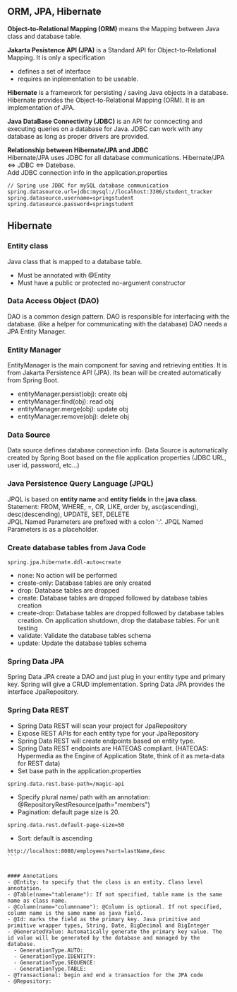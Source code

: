 ## ORM, JPA, Hibernate
**Object-to-Relational Mapping (ORM)** means the Mapping between Java class and database table.

**Jakarta Pesistence API (JPA)** is a Standard API for Object-to-Relational Mapping. It is only a specification
- defines a set of interface
- requires an inplementation to be useable.

**Hibernate** is a framework for persisting / saving Java objects in a database. Hibernate provides the Object-to-Relational Mapping (ORM). It is an implementation of JPA.

**Java DataBase Connectivity (JDBC)** is an API for conncecting and executing queries on a database for Java. JDBC can work with any database as long as proper drivers are provided. 

**Relationship between Hibernate/JPA and JDBC** <br>
Hibernate/JPA uses JDBC for all database communications. Hibernate/JPA <=> JDBC <=> Datebase. <br>
Add JDBC connection info in the application.properties
```
// Spring use JDBC for mySQL database communication
spring.datasource.url=jdbc:mysql://localhost:3306/student_tracker
spring.datasource.username=springstudent
spring.datasource.password=springstudent
```

## Hibernate

### Entity class
Java class that is mapped to a database table.
- Must be annotated with @Entity
- Must have a public or protected no-argument constructor

### Data Access Object (DAO)
DAO is a common design pattern. DAO is responsible for interfacing with the database. (like a helper for communicating with the database) DAO needs a JPA Entity Manager.<br>

### Entity Manager
EntityManager is the main component for saving and retrieving entities. It is from Jakarta Persistence API (JPA). Its bean will be created automatically from Spring Boot.<br>
- entityManager.persist(obj): create obj
- entityManager.find(obj): read obj
- entityManager.merge(obj): update obj
- entityManager.remove(obj): delete obj

### Data Source
Data source defines database connection info. Data Source is automatically created by Spring Boot based on the file application properties (JDBC URL, user id, password, etc...)

### Java Persistence Query Language (JPQL) 
JPQL is based on **entity name** and **entity fields** in the **java class**. <br>
Statement: FROM, WHERE, =, OR, LIKE, order by, asc(ascending), desc(descending), UPDATE, SET, DELETE<br>
JPQL Named Parameters are prefixed with a colon ':'. JPQL Named Parameters is as a placeholder.<br>

### Create database tables from Java Code
```
spring.jpa.hibernate.ddl-auto=create
```
- none: No action will be performed
- create-only: Database tables are only created
- drop: Database tables are dropped
- create: Database tables are dropped followed by database tables creation
- create-drop: Database tables are dropped followed by database tables creation. On application shutdown, drop the database tables. For unit testing
- validate: Validate the database tables schema
- update: Update the database tables schema

### Spring Data JPA
Spring Data JPA create a DAO and just plug in your entity type and primary key. Spring will give a CRUD implementation. Spring Data JPA provides the interface JpaRepository.<br>

### Spring Data REST
- Spring Data REST will scan your project for JpaRepository
- Expose REST APIs for each entity type for your JpaRepository
- Spring Data REST will create endpoints based on entity type. 
- Spring Data REST endpoints are HATEOAS compliant. (HATEOAS: Hypermedia as the Engine of Application State, think of it as meta-data for REST data)
- Set base path in the application.properties
```
spring.data.rest.base-path=/magic-api
```
- Specify plural name/ path with an annotation: @RepositoryRestResource(path="members")
- Pagination: default page size is 20. 
```
spring.data.rest.default-page-size=50
```
- Sort: default is ascending
````
http://localhost:8080/employees?sort=lastName,desc
```


#### Annotations
- @Entity: to specify that the class is an entity. Class level annotation.
- @Table(name="tablename"): If not specified, table name is the same name as class name.
- @Column(name="columnname"): @Column is optional. If not specified, column name is the same name as java field.
- @Id: marks the field as the primary key. Java primitive and primitive wrapper types, String, Date, BigDecimal and BigInteger
- @GeneratedValue: Automatically generate the primary key value. The id value will be generated by the database and managed by the database.
  - GenerationType.AUTO:
  - GenerationType.IDENTITY:
  - GenerationType.SEQUENCE:
  - GenerationType.TABLE:
- @Transactional: begin and end a transaction for the JPA code
- @Repository:

